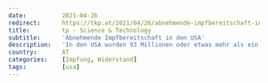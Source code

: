 ```yaml
---
date:          2021-04-26
redirect:      https://tkp.at/2021/04/26/abnehmende-impfbereitschaft-in-den-usa/
title:         tp - Science & Technology
subtitle:      'Abnehmende Impfbereitschaft in den USA'
description:   'In den USA wurden 93 Millionen oder etwas mehr als ein Viertel mit zwei Dosen geimpft. 138 Millionen oder 42 Prozent haben eine Dosis erhalten. Berichte aus praktisch der gesamten USA zeigen, dass das Impftempo stark zurück geht und vorhandene Impfstoffe keine Oberarme mehr finden. Ziemlich typisch für die Situation in den USA sind zwei …'
country:       AT
categories:    [Impfung, Widerstand]
tags:          [usa]
---
```

